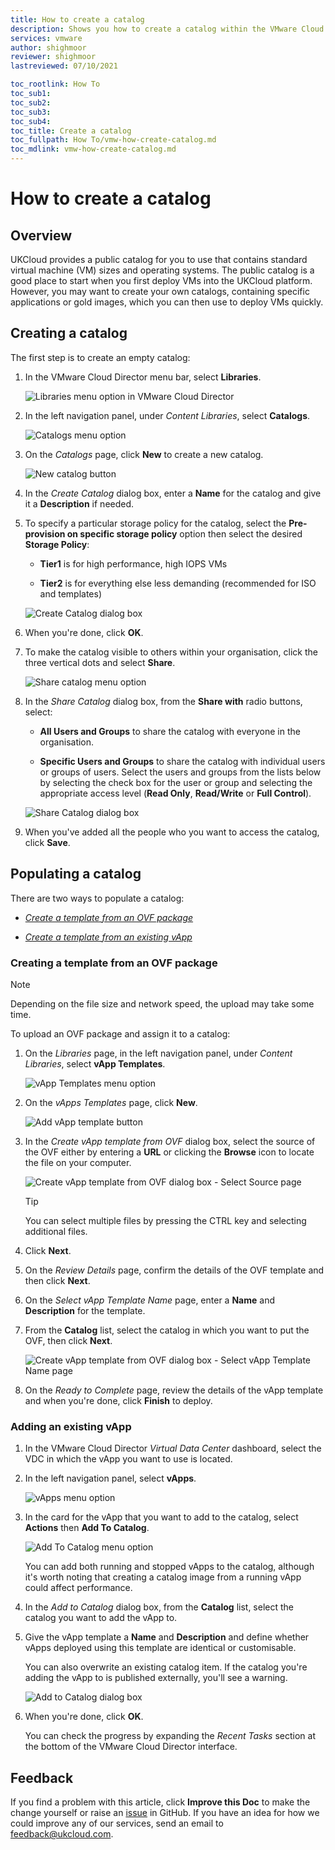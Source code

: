 ```yaml
---
title: How to create a catalog
description: Shows you how to create a catalog within the VMware Cloud Director tenant portal
services: vmware
author: shighmoor
reviewer: shighmoor
lastreviewed: 07/10/2021

toc_rootlink: How To
toc_sub1:
toc_sub2:
toc_sub3:
toc_sub4:
toc_title: Create a catalog
toc_fullpath: How To/vmw-how-create-catalog.md
toc_mdlink: vmw-how-create-catalog.md
---
```


# How to create a catalog

## Overview

UKCloud provides a public catalog for you to use that contains standard virtual machine (VM) sizes and operating systems. The public catalog is a good place to start when you first deploy VMs into the UKCloud platform. However, you may want to create your own catalogs, containing specific applications or gold images, which you can then use to deploy VMs quickly.

## Creating a catalog

The first step is to create an empty catalog:

1. In the VMware Cloud Director menu bar, select **Libraries**.

    ![Libraries menu option in VMware Cloud Director](images/vmw-vcd10.1-mnu-libraries.png)

2. In the left navigation panel, under *Content Libraries*, select **Catalogs**.

    ![Catalogs menu option](images/vmw-vcd10.1-mnu-catalogs.png)

3. On the *Catalogs* page, click **New** to create a new catalog.

    ![New catalog button](images/vmw-vcd10.1-catalog-btn-new.png)

4. In the *Create Catalog* dialog box, enter a **Name** for the catalog and give it a **Description** if needed.

5. To specify a particular storage policy for the catalog, select the **Pre-provision on specific storage policy** option then select the desired **Storage Policy**:

    - **Tier1** is for high performance, high IOPS VMs

    - **Tier2** is for everything else less demanding (recommended for ISO and templates)

    ![Create Catalog dialog box](images/vmw-vcd10.1-create-catalog.png)

6. When you're done, click **OK**.

7. To make the catalog visible to others within your organisation, click the three vertical dots and select **Share**.

    ![Share catalog menu option](images/vmw-vcd10.1-mnu-share-catalog.png)

8. In the *Share Catalog* dialog box, from the **Share with** radio buttons, select:

    - **All Users and Groups** to share the catalog with everyone in the organisation.

    - **Specific Users and Groups** to share the catalog with individual users or groups of users. Select the users and groups from the lists below by selecting the check box for the user or group and selecting the appropriate access level (**Read Only**, **Read/Write** or **Full Control**).

    ![Share Catalog dialog box](images/vmw-vcd10.1-share-catalog.png)

9. When you've added all the people who you want to access the catalog, click **Save**.

## Populating a catalog

There are two ways to populate a catalog:

- [*Create a template from an OVF package*](#creating-a-template-from-an-ovf-package)

- [*Create a template from an existing vApp*](#adding-an-existing-vapp)

### Creating a template from an OVF package

> [!NOTE]
> Depending on the file size and network speed, the upload may take some time.

To upload an OVF package and assign it to a catalog:

1. On the *Libraries* page, in the left navigation panel, under *Content Libraries*, select **vApp Templates**.

    ![vApp Templates menu option](images/vmw-vcd10.1-mnu-vapp-templates.png)

2. On the *vApps Templates* page, click **New**.

    ![Add vApp template button](images/vmw-vcd10.1-btn-add-vapp-template.png)

3. In the *Create vApp template from OVF* dialog box, select the source of the OVF either by entering a **URL** or clicking the **Browse** icon to locate the file on your computer.

    ![Create vApp template from OVF dialog box - Select Source page](images/vmw-vcd10.1-create-vapp-template-source.png)

    > [!TIP]
    > You can select multiple files by pressing the CTRL key and selecting additional files.

4. Click **Next**.

5. On the *Review Details* page, confirm the details of the OVF template and then click **Next**.

6. On the *Select vApp Template Name* page, enter a **Name** and **Description** for the template.

7. From the **Catalog** list, select the catalog in which you want to put the OVF, then click **Next**.

    ![Create vApp template from OVF dialog box - Select vApp Template Name page](images/vmw-vcd10.1-create-vapp-template-catalog.png)

8. On the *Ready to Complete* page, review the details of the vApp template and when you're done, click **Finish** to deploy.

### Adding an existing vApp

1. In the VMware Cloud Director *Virtual Data Center* dashboard, select the VDC in which the vApp you want to use is located.

2. In the left navigation panel, select **vApps**.

    ![vApps menu option](images/vmw-vcd10.1-mnu-vapps.png)

3. In the card for the vApp that you want to add to the catalog, select **Actions** then **Add To Catalog**.

    ![Add To Catalog menu option](images/vmw-vcd10.1-mnu-add-to-catalog.png)

    You can add both running and stopped vApps to the catalog, although it's worth noting that creating a catalog image from a running vApp could affect performance.

4. In the *Add to Catalog* dialog box, from the **Catalog** list, select the catalog you want to add the vApp to.

5. Give the vApp template a **Name** and **Description** and define whether vApps deployed using this template are identical or customisable.

    You can also overwrite an existing catalog item. If the catalog you're adding the vApp to is published externally, you'll see a warning.

    ![Add to Catalog dialog box](images/vmw-vcd10.1-add-to-catalog.png)

6. When you're done, click **OK**.

   You can check the progress by expanding the *Recent Tasks* section at the bottom of the VMware Cloud Director interface.

## Feedback

If you find a problem with this article, click **Improve this Doc** to make the change yourself or raise an [issue](https://github.com/UKCloud/documentation/issues) in GitHub. If you have an idea for how we could improve any of our services, send an email to <feedback@ukcloud.com>.
